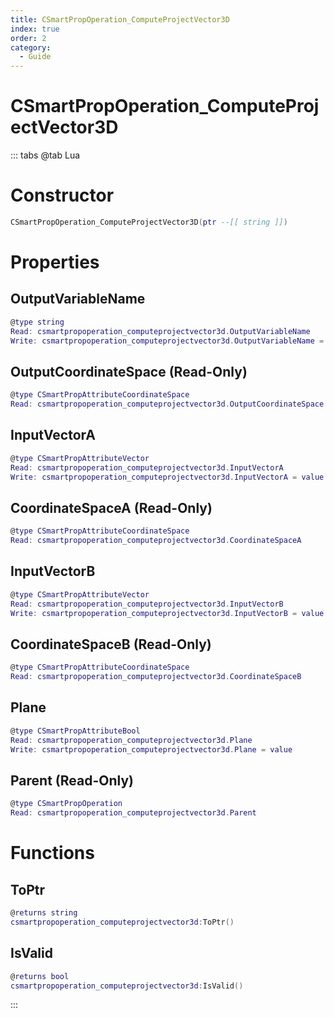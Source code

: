 ```yaml
---
title: CSmartPropOperation_ComputeProjectVector3D
index: true
order: 2
category:
  - Guide
---
```


# CSmartPropOperation_ComputeProjectVector3D

::: tabs
@tab Lua
# Constructor
```lua
CSmartPropOperation_ComputeProjectVector3D(ptr --[[ string ]])
```
# Properties
## OutputVariableName 
```lua
@type string
Read: csmartpropoperation_computeprojectvector3d.OutputVariableName
Write: csmartpropoperation_computeprojectvector3d.OutputVariableName = value
```
## OutputCoordinateSpace (Read-Only)
```lua
@type CSmartPropAttributeCoordinateSpace
Read: csmartpropoperation_computeprojectvector3d.OutputCoordinateSpace
```
## InputVectorA 
```lua
@type CSmartPropAttributeVector
Read: csmartpropoperation_computeprojectvector3d.InputVectorA
Write: csmartpropoperation_computeprojectvector3d.InputVectorA = value
```
## CoordinateSpaceA (Read-Only)
```lua
@type CSmartPropAttributeCoordinateSpace
Read: csmartpropoperation_computeprojectvector3d.CoordinateSpaceA
```
## InputVectorB 
```lua
@type CSmartPropAttributeVector
Read: csmartpropoperation_computeprojectvector3d.InputVectorB
Write: csmartpropoperation_computeprojectvector3d.InputVectorB = value
```
## CoordinateSpaceB (Read-Only)
```lua
@type CSmartPropAttributeCoordinateSpace
Read: csmartpropoperation_computeprojectvector3d.CoordinateSpaceB
```
## Plane 
```lua
@type CSmartPropAttributeBool
Read: csmartpropoperation_computeprojectvector3d.Plane
Write: csmartpropoperation_computeprojectvector3d.Plane = value
```
## Parent (Read-Only)
```lua
@type CSmartPropOperation
Read: csmartpropoperation_computeprojectvector3d.Parent
```
# Functions
## ToPtr
```lua
@returns string
csmartpropoperation_computeprojectvector3d:ToPtr()
```
## IsValid
```lua
@returns bool
csmartpropoperation_computeprojectvector3d:IsValid()
```

:::